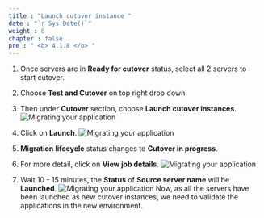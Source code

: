 ```yaml
---
title : "Launch cutover instance "
date : "`r Sys.Date()`"
weight : 8
chapter : false
pre : " <b> 4.1.8 </b> "
---
```


1. Once servers are in **Ready for cutover** status, select all 2 servers to start cutover. 
2. Choose **Test and Cutover** on top right drop down.
3. Then under **Cutover** section, choose **Launch cutover instances**.
![Migrating your application](/images/4.migrateinfra/4.1migrateapp/4.1.8cutover/4.1.8.1cutover.png?width=90pc)

4. Click on **Launch**.
![Migrating your application](/images/4.migrateinfra/4.1migrateapp/4.1.8cutover/4.1.8.2cutover.png?width=90pc)

5. **Migration lifecycle** status changes to **Cutover in progress**.
6. For more detail, click on **View job details**.
![Migrating your application](/images/4.migrateinfra/4.1migrateapp/4.1.8cutover/4.1.8.3cutover.png?width=90pc)

7. Wait 10 - 15 minutes, the **Status** of **Source server name** will be **Launched**.
![Migrating your application](/images/4.migrateinfra/4.1migrateapp/4.1.8cutover/4.1.8.4cutover.png?width=90pc)
Now, as all the servers have been launched as new cutover instances, we need to validate the applications in the new environment.